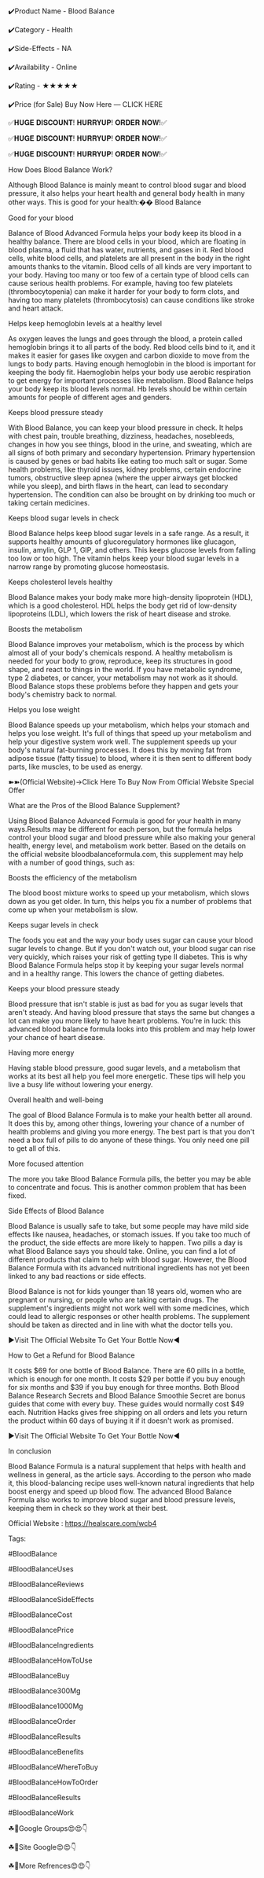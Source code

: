 ✔️Product Name -  Blood Balance

✔️Category - Health

✔️Side-Effects - NA


✔️Availability - Online


✔️Rating - ★★★★★


✔️Price (for Sale) Buy Now Here — CLICK HERE




✅𝐇𝐔𝐆𝐄 𝐃𝐈𝐒𝐂𝐎𝐔𝐍𝐓! 𝐇𝐔𝐑𝐑𝐘𝐔𝐏! 𝐎𝐑𝐃𝐄𝐑 𝐍𝐎𝐖!✅

✅𝐇𝐔𝐆𝐄 𝐃𝐈𝐒𝐂𝐎𝐔𝐍𝐓! 𝐇𝐔𝐑𝐑𝐘𝐔𝐏! 𝐎𝐑𝐃𝐄𝐑 𝐍𝐎𝐖!✅

✅𝐇𝐔𝐆𝐄 𝐃𝐈𝐒𝐂𝐎𝐔𝐍𝐓! 𝐇𝐔𝐑𝐑𝐘𝐔𝐏! 𝐎𝐑𝐃𝐄𝐑 𝐍𝐎𝐖!✅





How Does Blood Balance Work? 


Although Blood Balance is mainly meant to control blood sugar and blood pressure, it also helps your heart health and general body health in many other ways. This is good for your health:�� Blood Balance 



Good for your blood 



Balance of Blood Advanced Formula helps your body keep its blood in a healthy balance. There are blood cells in your blood, which are floating in blood plasma, a fluid that has water, nutrients, and gases in it. Red blood cells, white blood cells, and platelets are all present in the body in the right amounts thanks to the vitamin. Blood cells of all kinds are very important to your body. Having too many or too few of a certain type of blood cells can cause serious health problems. For example, having too few platelets (thrombocytopenia) can make it harder for your body to form clots, and having too many platelets (thrombocytosis) can cause conditions like stroke and heart attack. 



Helps keep hemoglobin levels at a healthy level 



As oxygen leaves the lungs and goes through the blood, a protein called hemoglobin brings it to all parts of the body. Red blood cells bind to it, and it makes it easier for gases like oxygen and carbon dioxide to move from the lungs to body parts. Having enough hemoglobin in the blood is important for keeping the body fit. Haemoglobin helps your body use aerobic respiration to get energy for important processes like metabolism. Blood Balance helps your body keep its blood levels normal. Hb levels should be within certain amounts for people of different ages and genders. 



Keeps blood pressure steady 



With Blood Balance, you can keep your blood pressure in check. It helps with chest pain, trouble breathing, dizziness, headaches, nosebleeds, changes in how you see things, blood in the urine, and sweating, which are all signs of both primary and secondary hypertension. Primary hypertension is caused by genes or bad habits like eating too much salt or sugar. Some health problems, like thyroid issues, kidney problems, certain endocrine tumors, obstructive sleep apnea (where the upper airways get blocked while you sleep), and birth flaws in the heart, can lead to secondary hypertension. The condition can also be brought on by drinking too much or taking certain medicines. 



Keeps blood sugar levels in check 



Blood Balance helps keep blood sugar levels in a safe range. As a result, it supports healthy amounts of glucoregulatory hormones like glucagon, insulin, amylin, GLP 1, GIP, and others. This keeps glucose levels from falling too low or too high. The vitamin helps keep your blood sugar levels in a narrow range by promoting glucose homeostasis. 



Keeps cholesterol levels healthy 



Blood Balance makes your body make more high-density lipoprotein (HDL), which is a good cholesterol. HDL helps the body get rid of low-density lipoproteins (LDL), which lowers the risk of heart disease and stroke. 



Boosts the metabolism 

Blood Balance improves your metabolism, which is the process by which almost all of your body's chemicals respond. A healthy metabolism is needed for your body to grow, reproduce, keep its structures in good shape, and react to things in the world. If you have metabolic syndrome, type 2 diabetes, or cancer, your metabolism may not work as it should. Blood Balance stops these problems before they happen and gets your body's chemistry back to normal. 



Helps you lose weight 

Blood Balance speeds up your metabolism, which helps your stomach and helps you lose weight. It's full of things that speed up your metabolism and help your digestive system work well. The supplement speeds up your body's natural fat-burning processes. It does this by moving fat from adipose tissue (fatty tissue) to blood, where it is then sent to different body parts, like muscles, to be used as energy. 





➽➽(Official Website)→Click Here To Buy Now From Official Website Special Offer

What are the Pros of the Blood Balance Supplement? 


Using Blood Balance Advanced Formula is good for your health in many ways.Results may be different for each person, but the formula helps control your blood sugar and blood pressure while also making your general health, energy level, and metabolism work better. Based on the details on the official website bloodbalanceformula.com, this supplement may help with a number of good things, such as:  



Boosts the efficiency of the metabolism 



The blood boost mixture works to speed up your metabolism, which slows down as you get older. In turn, this helps you fix a number of problems that come up when your metabolism is slow. 



Keeps sugar levels in check 



The foods you eat and the way your body uses sugar can cause your blood sugar levels to change. But if you don't watch out, your blood sugar can rise very quickly, which raises your risk of getting type II diabetes. This is why Blood Balance Formula helps stop it by keeping your sugar levels normal and in a healthy range. This lowers the chance of getting diabetes.  



Keeps your blood pressure steady 



Blood pressure that isn't stable is just as bad for you as sugar levels that aren't steady. And having blood pressure that stays the same but changes a lot can make you more likely to have heart problems. You're in luck: this advanced blood balance formula looks into this problem and may help lower your chance of heart disease. 



Having more energy 



Having stable blood pressure, good sugar levels, and a metabolism that works at its best all help you feel more energetic. These tips will help you live a busy life without lowering your energy. 



Overall health and well-being 



The goal of Blood Balance Formula is to make your health better all around. It does this by, among other things, lowering your chance of a number of health problems and giving you more energy. The best part is that you don't need a box full of pills to do anyone of these things. You only need one pill to get all of this. 



More focused attention 



The more you take Blood Balance Formula pills, the better you may be able to concentrate and focus. This is another common problem that has been fixed. 



Side Effects of Blood Balance 



Blood Balance is usually safe to take, but some people may have mild side effects like nausea, headaches, or stomach issues. If you take too much of the product, the side effects are more likely to happen. Two pills a day is what Blood Balance says you should take. Online, you can find a lot of different products that claim to help with blood sugar. However, the Blood Balance Formula with its advanced nutritional ingredients has not yet been linked to any bad reactions or side effects. 



Blood Balance is not for kids younger than 18 years old, women who are pregnant or nursing, or people who are taking certain drugs. The supplement's ingredients might not work well with some medicines, which could lead to allergic responses or other health problems. The supplement should be taken as directed and in line with what the doctor tells you. 




►Visit The Official Website To Get Your Bottle Now◄

How to Get a Refund for Blood Balance 


It costs $69 for one bottle of Blood Balance. There are 60 pills in a bottle, which is enough for one month. It costs $29 per bottle if you buy enough for six months and $39 if you buy enough for three months. Both Blood Balance Research Secrets and Blood Balance Smoothie Secret are bonus guides that come with every buy. These guides would normally cost $49 each. Nutrition Hacks gives free shipping on all orders and lets you return the product within 60 days of buying it if it doesn't work as promised. 



►Visit The Official Website To Get Your Bottle Now◄

In conclusion 


Blood Balance Formula is a natural supplement that helps with health and wellness in general, as the article says. According to the person who made it, this blood-balancing recipe uses well-known natural ingredients that help boost energy and speed up blood flow. The advanced Blood Balance Formula also works to improve blood sugar and blood pressure levels, keeping them in check so they work at their best.









Official Website : https://healscare.com/wcb4





Tags:



#BloodBalance

#BloodBalanceUses

#BloodBalanceReviews

#BloodBalanceSideEffects

#BloodBalanceCost

#BloodBalancePrice

#BloodBalanceIngredients

#BloodBalanceHowToUse

#BloodBalanceBuy

#BloodBalance300Mg

#BloodBalance1000Mg

#BloodBalanceOrder

#BloodBalanceResults

#BloodBalanceBenefits

#BloodBalanceWhereToBuy

#BloodBalanceHowToOrder

#BloodBalanceResults

#BloodBalanceWork



☘📣Google Groups😍😍👇



☘📣Site Google😍😍👇



☘📣More Refrences😍😍👇



